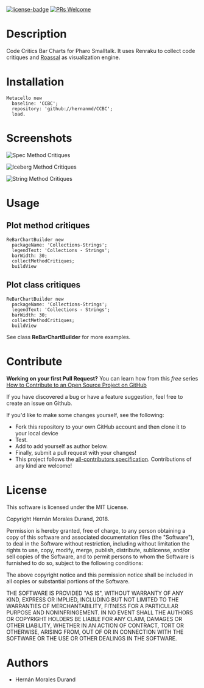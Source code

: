 [![license-badge](https://img.shields.io/badge/license-MIT-blue.svg)](https://img.shields.io/badge/license-MIT-blue.svg)
[![PRs Welcome](https://img.shields.io/badge/PRs-welcome-brightgreen.svg?style=flat-square)](http://makeapullrequest.com)
 
# Description

Code Critics Bar Charts for Pharo Smalltalk. It uses Renraku to collect code critiques and [Roassal](http://agilevisualization.com/) as visualization engine.
 
# Installation

[//]: # (pi)
```smalltalk
Metacello new	
  baseline: 'CCBC';	
  repository: 'github://hernanmd/CCBC';	
  load.
```

# Screenshots

![Spec Method Critiques](https://github.com/hernanmd/ccbc/blob/master/Spec%20Method%20Critiques%20(Pharo%206.1).png)

![Iceberg  Method Critiques](https://github.com/hernanmd/ccbc/blob/master/Iceberg%20Class%20Critiques%20(Pharo%206.1).png)

![String Method Critiques](https://github.com/hernanmd/ccbc/blob/master/Collections%20-%20Strings.png)

# Usage

## Plot method critiques

```smalltalk
ReBarChartBuilder new 		
  packageName: 'Collections-Strings';		
  legendText: 'Collections - Strings';		
  barWidth: 30;		
  collectMethodCritiques;		
  buildView
```

## Plot class critiques

```smalltalk
ReBarChartBuilder new     
  packageName: 'Collections-Strings';   
  legendText: 'Collections - Strings';    
  barWidth: 30;   
  collectMethodCritiques;   
  buildView
```

See class **ReBarChartBuilder** for more examples.

# Contribute

**Working on your first Pull Request?** You can learn how from this *free* series [How to Contribute to an Open Source Project on GitHub](https://egghead.io/series/how-to-contribute-to-an-open-source-project-on-github)

If you have discovered a bug or have a feature suggestion, feel free to create an issue on Github.

If you'd like to make some changes yourself, see the following:      

  - Fork this repository to your own GitHub account and then clone it to your local device  
  - Test.
  - Add <your GitHub username> to add yourself as author below.
  - Finally, submit a pull request with your changes!
  - This project follows the [all-contributors specification](https://github.com/kentcdodds/all-contributors). Contributions of any kind are welcome!
  
# License	

This software is licensed under the MIT License.

Copyright Hernán Morales Durand, 2018.

Permission is hereby granted, free of charge, to any person obtaining a copy of this software and associated documentation files (the "Software"), to deal in the Software without restriction, including without limitation the rights to use, copy, modify, merge, publish, distribute, sublicense, and/or sell copies of the Software, and to permit persons to whom the Software is furnished to do so, subject to the following conditions:

The above copyright notice and this permission notice shall be included in all copies or substantial portions of the Software.

THE SOFTWARE IS PROVIDED "AS IS", WITHOUT WARRANTY OF ANY KIND, EXPRESS OR IMPLIED, INCLUDING BUT NOT LIMITED TO THE WARRANTIES OF MERCHANTABILITY, FITNESS FOR A PARTICULAR PURPOSE AND NONINFRINGEMENT. IN NO EVENT SHALL THE AUTHORS OR COPYRIGHT HOLDERS BE LIABLE FOR ANY CLAIM, DAMAGES OR OTHER LIABILITY, WHETHER IN AN ACTION OF CONTRACT, TORT OR OTHERWISE, ARISING FROM, OUT OF OR IN CONNECTION WITH THE SOFTWARE OR THE USE OR OTHER DEALINGS IN THE SOFTWARE.

# Authors

  - Hernán Morales Durand
